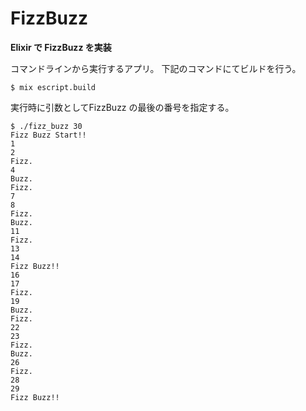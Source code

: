 # FizzBuzz

**Elixir で FizzBuzz を実装**

コマンドラインから実行するアプリ。
下記のコマンドにてビルドを行う。
```
$ mix escript.build
```

実行時に引数としてFizzBuzz の最後の番号を指定する。
```
$ ./fizz_buzz 30
Fizz Buzz Start!!
1
2
Fizz.
4
Buzz.
Fizz.
7
8
Fizz.
Buzz.
11
Fizz.
13
14
Fizz Buzz!!
16
17
Fizz.
19
Buzz.
Fizz.
22
23
Fizz.
Buzz.
26
Fizz.
28
29
Fizz Buzz!!
```

